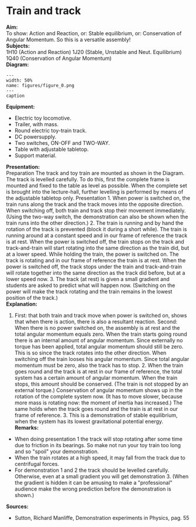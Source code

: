 # Train and track 
    
<b> Aim: </b>  
 To show: Action and Reaction, or: Stable equilibrium, or: Conservation of Angular Momentum. So this is a versatile assembly!    
<b> Subjects: </b>  
 1H10 (Action and Reaction) 1J20 (Stable, Unstable and Neut. Equilibrium) 1Q40 (Conservation of Angular Momentum)   
<b> Diagram: </b>  
   
```{figure} figures/figure_0.png  
---  
width: 50%  
name: figures/figure_0.png  
---  
caption  
``` 
      
<b> Equipment: </b>  
 
 *  Electric toy locomotive. 
 *  Trailer, with mass. 
 *  Round electric toy-train track. 
 *  DC powersupply. 
 *  Two switches, ON-OFF and TWO-WAY. 
 *  Table with adjustable tabletop. 
 *  Support material.
       
<b> Presentation: </b>  
 Preparation The track and toy train are mounted as shown in the Diagram. The track is levelled carefully. To do this, first the complete frame is mounted and fixed to the table as level as possible. When the complete set is brought into the lecture-hall, further levelling is performed by means of the adjustable tabletop only. Presentation 1. When power is switched on, the train runs along the track and the track moves into the opposite direction. When switching off, both train and track stop their movement immediately. (Using the two-way switch, the demonstration can also be shown when the train runs into the other direction.)  2. The train is running and by hand the rotation of the track is prevented (block it during a short while). The train is running around at a constant speed and in our frame of reference the track is at rest. When the power is switched off, the train stops on the track and track-and-train will start rotating into the same direction as the train did, but at a lower speed. While holding the train, the power is switched on. The track is rotating and in our frame of reference the train is at rest. When the power is switched off, the track stops under the train and track-and-train will rotate together into the same direction as the track did before, but at a lower speed now. 3. The track (at rest) is given a small gradient and students are asked to predict what will happen now. (Switching on the power will make the track rotating and the train remains in the lowest position of the track.)   
<b> Explanation: </b>  
 1. First: that both train and track move when power is switched on, shows that when there is action, there is also a resultant reaction. Second: When there is no power switched on, the assembly is at rest and the total angular momentum equals zero. When the train starts going round there is an internal amount of angular momentum. Since externally no torque has been applied, total angular momentum should still be zero. This is so since the track rotates into the other direction. When switching off the train looses his angular momentum. Since total angular momentum must be zero, also the track has to stop. 2. When the train goes round and the track is at rest in our frame of reference, the total system has a certain amount of angular momentum. When the train stops, this amount should be conserved. (The train is not stopped by an external torque.) Conservation of angular momentum shows up in the rotation of the complete system now. (It has to move slower, because more mass is rotating now: the moment of inertia has increased.) The same holds when the track goes round and the train is at rest in our frame of reference. 3. This is a demonstration of stable equilibrium, when the system has its lowest gravitational potential energy.   
<b> Remarks: </b>  
 
 *  When doing presentation 1 the track will stop rotating after some time due to friction in its bearings. So make not run your toy train too long and so "spoil"    your demonstration. 
 *  When the train rotates at a high speed, it may fall from the track due to centrifugal forces. 
 *  For demonstration 1 and 2 the track should be levelled carefully. Otherwise, even at a small gradient you will get demonstration 3. (When the gradient is hidden it can be amusing to make a "professional" audience make the wrong prediction before the demonstration is shown.)
   
<b> Sources: </b>  
 
 *  Sutton, Richard Manliffe, Demonstration experiments in Physics, pag. 55
  